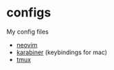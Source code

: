 # configs
My config files

- [neovim](https://neovim.io/)
- [karabiner](https://karabiner-elements.pqrs.org/) (keybindings for mac)
- [tmux](https://github.com/tmux/tmux/wiki)
